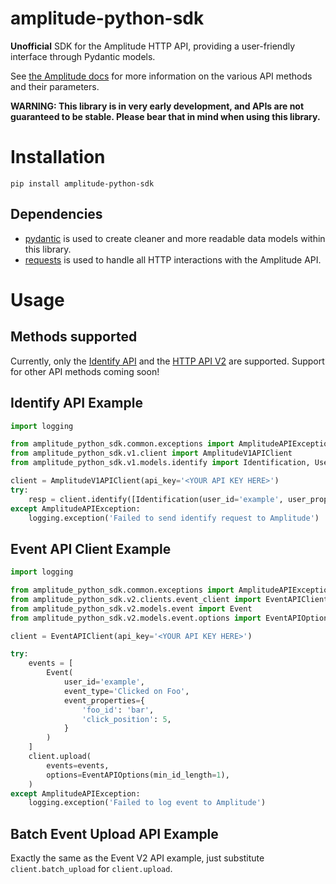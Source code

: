 # amplitude-python-sdk

**Unofficial** SDK for the Amplitude HTTP API, providing a user-friendly interface through Pydantic models.

See [the Amplitude docs](https://developers.amplitude.com/docs) for more information on the various API methods and their parameters.

**WARNING: This library is in very early development, and APIs are not guaranteed to be stable. Please bear that in mind when using this library.**

# Installation

```
pip install amplitude-python-sdk
```

## Dependencies

* [pydantic](https://github.com/samuelcolvin/pydantic) is used to create cleaner and more readable data models within this library.
* [requests](https://github.com/psf/requests) is used to handle all HTTP interactions with the Amplitude API.

# Usage

## Methods supported

Currently, only the [Identify API](https://developers.amplitude.com/docs/identify-api) and the [HTTP API V2](https://developers.amplitude.com/docs/http-api-v2) are supported. Support for other API methods coming soon!

## Identify API Example

```python
import logging

from amplitude_python_sdk.common.exceptions import AmplitudeAPIException
from amplitude_python_sdk.v1.client import AmplitudeV1APIClient
from amplitude_python_sdk.v1.models.identify import Identification, UserProperties

client = AmplitudeV1APIClient(api_key='<YOUR API KEY HERE>')
try:
    resp = client.identify([Identification(user_id='example', user_properties=UserProperties()])
except AmplitudeAPIException:
    logging.exception('Failed to send identify request to Amplitude')
```

## Event API Client Example

```python
import logging

from amplitude_python_sdk.common.exceptions import AmplitudeAPIException
from amplitude_python_sdk.v2.clients.event_client import EventAPIClient
from amplitude_python_sdk.v2.models.event import Event
from amplitude_python_sdk.v2.models.event.options import EventAPIOptions

client = EventAPIClient(api_key='<YOUR API KEY HERE>')

try:
    events = [
        Event(
            user_id='example',
            event_type='Clicked on Foo',
            event_properties={
                'foo_id': 'bar',
                'click_position': 5,
            }
        )
    ]
    client.upload(
        events=events,
        options=EventAPIOptions(min_id_length=1),
    )
except AmplitudeAPIException:
    logging.exception('Failed to log event to Amplitude')
```

## Batch Event Upload API Example

Exactly the same as the Event V2 API example, just substitute `client.batch_upload` for `client.upload`.
